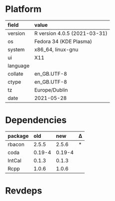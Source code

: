 # Platform

|field    |value                        |
|:--------|:----------------------------|
|version  |R version 4.0.5 (2021-03-31) |
|os       |Fedora 34 (KDE Plasma)       |
|system   |x86_64, linux-gnu            |
|ui       |X11                          |
|language |                             |
|collate  |en_GB.UTF-8                  |
|ctype    |en_GB.UTF-8                  |
|tz       |Europe/Dublin                |
|date     |2021-05-28                   |

# Dependencies

|package |old    |new    |Δ  |
|:-------|:------|:------|:--|
|rbacon  |2.5.5  |2.5.6  |*  |
|coda    |0.19-4 |0.19-4 |   |
|IntCal  |0.1.3  |0.1.3  |   |
|Rcpp    |1.0.6  |1.0.6  |   |

# Revdeps

